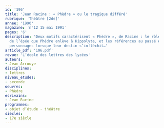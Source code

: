 ```yaml
---
id: '196'
title: 'Jean Racine : « Phèdre » ou le tragique différé'
rubrique: 'Théâtre [2de]'
annee: '1990'
magazine: 'n°12 15 mai 1991'
pages: '6'
description: 'Deux motifs caractérisent « Phèdre », de Racine : le rôle primordial
  de l’épée que Phèdre enlève à Hippolyte, et les références au passé que font les
  personnages lorsque leur destin s’infléchit…'
article_pdf: '196.pdf'
revue: 'L’école des lettres des lycées'
auteurs:
- Jean Arrouye
disciplines:
- lettres
niveau_etudes:
- seconde
oeuvres:
- Phèdre
ecrivains:
- Jean Racine
programmes:
- objet d’étude - théâtre
siecles:
- 17e siècle
---
```

